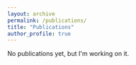 ```yaml
---
layout: archive
permalink: /publications/
title: "Publications"
author_profile: true
---
```


No publications yet, but I'm working on it.
